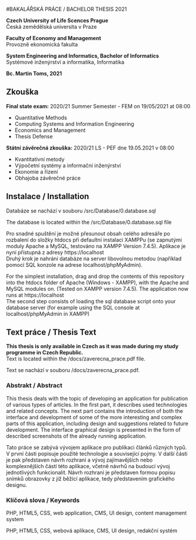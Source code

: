 #BAKALÁŘSKÁ PRÁCE / BACHELOR THESIS 2021

**Czech University of Life Scences Prague**  
Česká zemědělská universita v Praze  


**Faculty of Economy and Management**  
Provozně ekonomická fakulta  


**System Engineering and Informatics, Bachelor of Informatics**  
Systémové inženýrství a informatika, Informatika

**Bc. Martin Toms, 2021**

## Zkouška

**Final state exam:** 2020/21 Summer Semester - FEM on 19/05/2021 at 08:00
- Quantitative Methods
- Computing Systems and Information Engineering
- Economics and Management
- Thesis Defense


**Státní závěrečná zkouška:** 2020/21 LS - PEF dne 19.05.2021 v 08:00
- Kvantitativní metody
- Výpočetní systémy a informační inženýrství
- Ekonomie a řízení
- Obhajoba závěrečné práce

## Instalace / Installation

Databáze se nachází v souboru /src/Database/0.database.sql

The database is located within the /src/Database/0.database.sql file

Pro snadné spuštění je možné přesunout obsah celého adresáře po rozbalení do složky
htdocs při defaultní instalaci XAMPPu (se zapnutými moduly Apache a MySQL, testováno
na XAMPP Version 7.4.5). Aplikace je nyní přístupná z adresy https://localhost  
Druhý krok je nahrání databáze na server libovolnou metodou (například pomocí SQL
konzole na adrese localhost/phpMyAdmin).


For the simplest installation, drag and drop the contents of this repository into the htdocs folder of Apache (Windows - XAMPP), with the Apache and MySQL modules on. (Tested on XAMPP 
version 7.4.5). The application now runs at https://localhost  
The second step consists of loading the sql database script onto your database server (for example using the SQL console at localhost/phpMyAdmin in XAMPP)

## Text práce / Thesis Text


**This thesis is only available in Czech as it was made during my study programme in Czech Republic.**  
Text is located within the /docs/zaverecna_prace.pdf file.


Text se nachází v souboru /docs/zaverecna_prace.pdf.

### Abstrakt / Abstract

This thesis deals with the topic of developing an application for publication of various types
of articles. In the first part, it describes used technologies and related concepts. The next part
contains the introduction of both the interface and development of some of the more
interesting and complex parts of this application, including design and suggestions related
to future development. The interface graphical design is presented in the form of described
screenshots of the already running application.


Tato práce se zabývá vývojem aplikace pro publikaci článků různých typů. V první části
popisuje použité technologie a související pojmy. V další části je pak představen návrh
rozhraní a vývoj zajímavějších nebo komplexnějších částí této aplikace, včetně návrhů na
budoucí vývoj jednotlivých funkcionalit. Návrh rozhraní je představen formou popisu
snímků obrazovky z již běžící aplikace, tedy představením grafického designu. 

### Klíčová slova / Keywords

PHP, HTML5, CSS, web application, CMS, UI design, content management
system


PHP, HTML5, CSS, webová aplikace, CMS, UI design, redakční systém